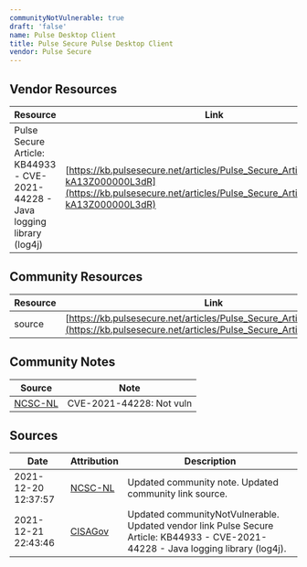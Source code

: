 ```yaml
---
communityNotVulnerable: true
draft: 'false'
name: Pulse Desktop Client
title: Pulse Secure Pulse Desktop Client
vendor: Pulse Secure
---
```


## Vendor Resources
| Resource | Link |
| --- | --- |
| Pulse Secure Article: KB44933 - CVE-2021-44228 - Java logging library (log4j) | [https://kb.pulsesecure.net/articles/Pulse_Secure_Article/KB44933/?kA13Z000000L3dR](https://kb.pulsesecure.net/articles/Pulse_Secure_Article/KB44933/?kA13Z000000L3dR) |

## Community Resources
| Resource | Link |
| --- | --- |
| source | [https://kb.pulsesecure.net/articles/Pulse_Secure_Article/KB44933/](https://kb.pulsesecure.net/articles/Pulse_Secure_Article/KB44933/) |

## Community Notes
| Source | Note |
| --- | --- |
| [NCSC-NL](https://github.com/NCSC-NL/log4shell/blob/main/software/README.md) | CVE-2021-44228: Not vuln </ul> |

## Sources
| Date | Attribution | Description |
| --- | --- | --- |
| 2021-12-20 12:37:57 | [NCSC-NL](https://github.com/NCSC-NL/log4shell/blob/main/software/README.md) | Updated community note. Updated community link source.  |
| 2021-12-21 22:43:46 | [CISAGov](https://raw.githubusercontent.com/cisagov/log4j-affected-db/develop/README.md) | Updated communityNotVulnerable. Updated vendor link Pulse Secure Article: KB44933 - CVE-2021-44228 - Java logging library (log4j).  |
